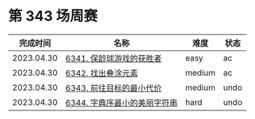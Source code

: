 # 第 343 场周赛

**完成时间**|**名称**|**难度**|**状态**
------------|--------|--------|--------
2023.04.30|[6341. 保龄球游戏的获胜者](./6341.%20保龄球游戏的获胜者)|easy|ac
2023.04.30|[6342. 找出叠涂元素](./6342.%20找出叠涂元素)|medium|ac
2023.04.30|[6343. 前往目标的最小代价](./6343.%20前往目标的最小代价)|medium|undo
2023.04.30|[6344. 字典序最小的美丽字符串](./6344.%20字典序最小的美丽字符串)|hard|undo
